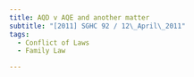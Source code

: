 ```yaml
---
title: AQD v AQE and another matter 
subtitle: "[2011] SGHC 92 / 12\_April\_2011"
tags:
  - Conflict of Laws
  - Family Law

---
```


